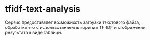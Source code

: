 # tfidf-text-analysis
Сервис предоставляет возможность загрузки текстового файла, обработки его с использованием алгоритма TF-IDF и отображения результата в виде таблицы.
